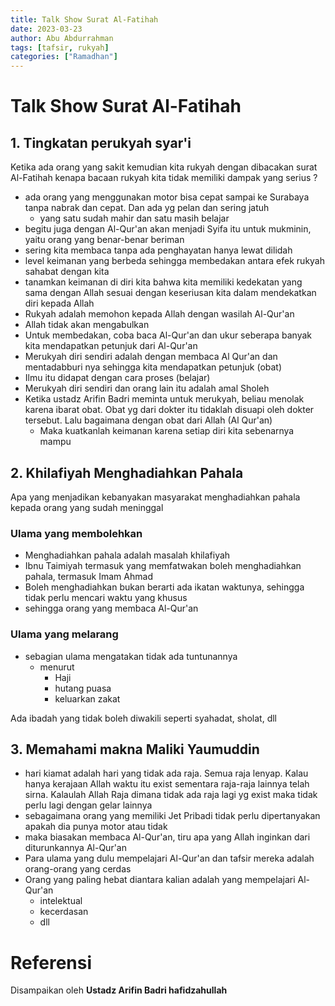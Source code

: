 ```yaml
---
title: Talk Show Surat Al-Fatihah 
date: 2023-03-23
author: Abu Abdurrahman
tags: [tafsir, rukyah]
categories: ["Ramadhan"]
---
```


# Talk Show Surat Al-Fatihah

## 1. Tingkatan perukyah syar'i

Ketika ada orang yang sakit kemudian kita rukyah dengan dibacakan surat Al-Fatihah kenapa bacaan rukyah kita tidak memiliki dampak yang serius ?

- ada orang yang menggunakan motor bisa cepat sampai ke Surabaya tanpa nabrak dan cepat. Dan ada yg pelan dan sering jatuh
  - yang satu sudah mahir dan satu masih belajar
- begitu juga dengan Al-Qur'an akan menjadi Syifa itu untuk mukminin, yaitu orang yang benar-benar beriman
- sering kita membaca tanpa ada penghayatan hanya lewat dilidah
- level keimanan yang berbeda sehingga membedakan antara efek rukyah sahabat dengan kita
- tanamkan keimanan di diri kita bahwa kita memiliki kedekatan yang sama dengan Allah sesuai dengan keseriusan kita dalam mendekatkan diri kepada Allah
- Rukyah adalah memohon kepada Allah dengan wasilah Al-Qur'an
- Allah tidak akan mengabulkan
- Untuk membedakan, coba baca Al-Qur'an dan ukur seberapa banyak kita mendapatkan petunjuk dari Al-Qur'an
- Merukyah diri sendiri adalah dengan membaca Al Qur'an dan mentadabburi nya sehingga kita mendapatkan petunjuk (obat)
- Ilmu itu didapat dengan cara proses (belajar)
- Merukyah diri sendiri dan orang lain itu adalah amal Sholeh
- Ketika ustadz Arifin Badri meminta untuk merukyah, beliau menolak karena ibarat obat. Obat yg dari dokter itu tidaklah disuapi oleh dokter tersebut. Lalu bagaimana dengan obat dari Allah (Al Qur'an)
  - Maka kuatkanlah keimanan karena setiap diri kita sebenarnya mampu

## 2. Khilafiyah Menghadiahkan Pahala 

Apa yang menjadikan kebanyakan masyarakat menghadiahkan pahala kepada orang yang sudah meninggal 

### Ulama yang membolehkan

- Menghadiahkan pahala adalah masalah khilafiyah
- Ibnu Taimiyah termasuk yang memfatwakan boleh menghadiahkan pahala, termasuk Imam Ahmad
- Boleh menghadiahkan bukan berarti ada ikatan waktunya, sehingga tidak perlu mencari waktu yang khusus
- sehingga orang yang membaca Al-Qur'an 

### Ulama yang melarang

- sebagian ulama mengatakan tidak ada tuntunannya
  - menurut
    - Haji
    - hutang puasa
    - keluarkan zakat
 
 Ada ibadah yang tidak boleh diwakili seperti syahadat, sholat, dll
 
 ## 3. Memahami makna Maliki Yaumuddin
 
 - hari kiamat adalah hari yang tidak ada raja. Semua raja lenyap. Kalau hanya kerajaan Allah waktu itu exist sementara raja-raja lainnya telah sirna. Kalaulah Allah Raja dimana tidak ada raja lagi yg exist maka tidak perlu lagi dengan gelar lainnya
 - sebagaimana orang yang memiliki Jet Pribadi tidak perlu dipertanyakan apakah dia punya motor atau tidak
 - maka biasakan membaca Al-Qur'an, tiru apa yang Allah inginkan dari diturunkannya Al-Qur'an
 - Para ulama yang dulu mempelajari Al-Qur'an dan tafsir mereka adalah orang-orang yang cerdas
 - Orang yang paling hebat diantara kalian adalah yang mempelajari Al-Qur'an
   - intelektual
   - kecerdasan
   - dll
 
 # Referensi
 
 Disampaikan oleh **Ustadz Arifin Badri hafidzahullah**